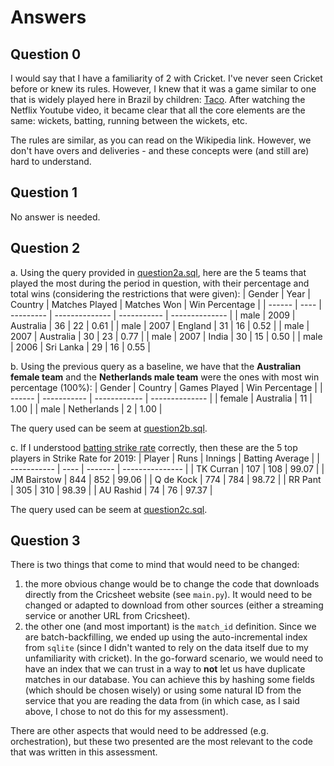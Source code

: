 # Answers

## Question 0

I would say that I have a familiarity of 2 with Cricket. I've never seen Cricket before or knew its rules. However, I knew that it was a game similar to one that is widely played here in Brazil by children: [Taco](https://en.wikipedia.org/wiki/Bete-ombro). After watching the Netflix Youtube video, it became clear that all the core elements are the same: wickets, batting, running between the wickets, etc.

The rules are similar, as you can read on the Wikipedia link. However, we don't have overs and deliveries - and these concepts were (and still are) hard to understand.

## Question 1

No answer is needed.

## Question 2

a. Using the query provided in [question2a.sql](./question2a.sql), here are the 5 teams that played the most during the period in question, with their percentage and total wins (considering the restrictions that were given):
| Gender | Year | Country   | Matches Played | Matches Won | Win Percentage |
| ------ | ---- | --------- | -------------- | ----------- | -------------- |
| male   | 2009 | Australia | 36             | 22          | 0.61           |
| male   | 2007 | England   | 31             | 16          | 0.52           |
| male   | 2007 | Australia | 30             | 23          | 0.77           |
| male   | 2007 | India     | 30             | 15          | 0.50           |
| male   | 2006 | Sri Lanka | 29             | 16          | 0.55           |

b. Using the previous query as a baseline, we have that the **Australian female team** and the **Netherlands male team** were the ones with most win percentage (100%):
| Gender | Country     | Games Played | Win Percentage |
| ------ | ----------- | ------------ | -------------- |
| female | Australia   | 11           | 1.00           |
| male   | Netherlands | 2            | 1.00           |

The query used can be seem at [question2b.sql](./question2b.sql).

c. If I understood [batting strike rate](https://en.wikipedia.org/wiki/Strike_rate) correctly, then these are the 5 top players in Strike Rate for 2019:
| Player      | Runs | Innings | Batting Average |
| ----------- | ---- | ------- | --------------- |
| TK Curran   | 107  | 108     | 99.07           |
| JM Bairstow | 844  | 852     | 99.06           |
| Q de Kock   | 774  | 784     | 98.72           |
| RR Pant     | 305  | 310     | 98.39           |
| AU Rashid   | 74   | 76      | 97.37           |

The query used can be seem at [question2c.sql](./question2b.sql).

## Question 3

There is two things that come to mind that would need to be changed:
1. the more obvious change would be to change the code that downloads directly from the Cricsheet website (see `main.py`). It would need to be changed or adapted to download from other sources (either a streaming service or another URL from Cricsheet).
2. the other one (and most important) is the `match_id` definition. Since we are batch-backfilling, we ended up using the auto-incremental index from `sqlite` (since I didn't wanted to rely on the data itself due to my unfamiliarity with cricket). In the go-forward scenario, we would need to have an index that we can trust in a way to **not** let us have duplicate matches in our database. You can achieve this by hashing some fields (which should be chosen wisely) or using some natural ID from the service that you are reading the data from (in which case, as I said above, I chose to not do this for my assessment).

There are other aspects that would need to be addressed (e.g. orchestration), but these two presented are the most relevant to the code that was written in this assessment.
